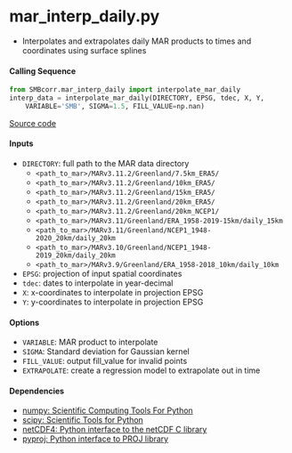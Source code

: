 mar_interp_daily.py
===================

- Interpolates and extrapolates daily MAR products to times and coordinates using surface splines

#### Calling Sequence
```python
from SMBcorr.mar_interp_daily import interpolate_mar_daily
interp_data = interpolate_mar_daily(DIRECTORY, EPSG, tdec, X, Y,
    VARIABLE='SMB', SIGMA=1.5, FILL_VALUE=np.nan)
```
[Source code](https://github.com/tsutterley/SMBcorr/blob/master/SMBcorr/mar_interp_daily.py)

#### Inputs
- `DIRECTORY`: full path to the MAR data directory  
    * `<path_to_mar>/MARv3.11.2/Greenland/7.5km_ERA5/`  
    * `<path_to_mar>/MARv3.11.2/Greenland/10km_ERA5/`  
    * `<path_to_mar>/MARv3.11.2/Greenland/15km_ERA5/`  
    * `<path_to_mar>/MARv3.11.2/Greenland/20km_ERA5/`  
    * `<path_to_mar>/MARv3.11.2/Greenland/20km_NCEP1/`  
    * `<path_to_mar>/MARv3.11/Greenland/ERA_1958-2019-15km/daily_15km`  
    * `<path_to_mar>/MARv3.11/Greenland/NCEP1_1948-2020_20km/daily_20km`  
    * `<path_to_mar>/MARv3.10/Greenland/NCEP1_1948-2019_20km/daily_20km`  
    * `<path_to_mar>/MARv3.9/Greenland/ERA_1958-2018_10km/daily_10km`  
- `EPSG`: projection of input spatial coordinates  
- `tdec`: dates to interpolate in year-decimal  
- `X`: x-coordinates to interpolate in projection EPSG  
- `Y`: y-coordinates to interpolate in projection EPSG  

#### Options
- `VARIABLE`: MAR product to interpolate  
- `SIGMA`: Standard deviation for Gaussian kernel  
- `FILL_VALUE`: output fill_value for invalid points  
- `EXTRAPOLATE`: create a regression model to extrapolate out in time  

#### Dependencies
- [numpy: Scientific Computing Tools For Python](https://numpy.org)  
- [scipy: Scientific Tools for Python](https://docs.scipy.org/doc//)  
- [netCDF4: Python interface to the netCDF C library](https://unidata.github.io/netcdf4-python/netCDF4/index.html)  
- [pyproj: Python interface to PROJ library](https://pypi.org/project/pyproj/)  
